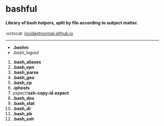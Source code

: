 # bashful
#### Library of bash helpers, split by file according to subject matter.
:octocat: [incidentnormal.github.io](https://incidentnormal.github.io)
- - - -
+ **_.bashrc_**
+ *.bash_logout*

1. **.bash_aliases**
2. **.bash_vpn**
3. **.bash_parse**
4. **.bash_geo**
5. **.bash_cp**
 1. **.iphosts**
 2. *expect*/**ssh-copy-id.expect**
6. **.bash_dns**
7. **.bash_stat**
8. **.bash_dr**
9. **.bash_pb**
10. **.bash_ssh**









